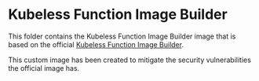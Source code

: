 # Kubeless Function Image Builder

This folder contains the Kubeless Function Image Builder image that is based on the official [Kubeless Function Image Builder](https://github.com/kubeless/kubeless/blob/v1.0.5/docker/function-image-builder/Dockerfile).

This custom image has been created to mitigate the security vulnerabilities the official image has.
